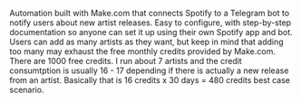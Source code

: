 Automation built with Make.com that connects Spotify to a Telegram bot to notify users about new artist releases.
Easy to configure, with step-by-step documentation so anyone can set it up using their own Spotify app and bot.
Users can add as many artists as they want, but keep in mind that adding too many may exhaust the free monthly credits provided by Make.com.
There are 1000 free credits. I run about 7 artists and the credit consumtption is usually 16 - 17 depending if there is actually a new release from an artist.
Basically that is 16 credits x 30 days = 480 credits best case scenario.
